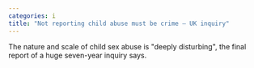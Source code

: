 ```yaml
---
categories: i
title: "Not reporting child abuse must be crime – UK inquiry"
---
```

The nature and scale of child sex abuse is "deeply disturbing", the final report of a huge seven-year inquiry says.